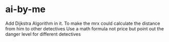 # ai-by-me
Add Dijkstra Algorithm in it. 
To make the mrx could calculate the distance from him to other detectives 
Use a math formula not price but point out the danger level for different detectives
